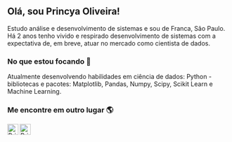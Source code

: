 ## Olá, sou Princya Oliveira!

Estudo análise e desenvolvimento de sistemas e sou de Franca, São Paulo.
Há 2 anos tenho vivido e respirado desenvolvimento de sistemas com a expectativa de, em breve, atuar no mercado como cientista de dados.

### No que estou focando 🚀
Atualmente desenvolvendo habilidades em ciência de dados: Python - bibliotecas e pacotes: Matplotlib, Pandas, Numpy, Scipy, Scikit Learn e Machine Learning.

### Me encontre em outro lugar 🌎

<a href="https://www.linkedin.com/in/princya-oliveira/">
  <img align="left" alt="Princya's LinkedIn" width="25px" src="https://cdn-icons.flaticon.com/png/512/3536/premium/3536505.png?token=exp=1633794569~hmac=acaa809479b672565557e4b2d8448d28" />
</a>

<a href="https://www.instagram.com/princyaoliveira/">
  <img align="left" alt="Princya's Instagram" width="25px" src="https://cdn-icons.flaticon.com/png/512/3938/premium/3938036.png?token=exp=1633794753~hmac=95e7a7060d41eb7e7fab6aa73a8eff8d" />
</a>


<!---
princya-oliveira/princya-oliveira is a ✨ special ✨ repository because its `README.md` (this file) appears on your GitHub profile.
You can click the Preview link to take a look at your changes.
--->
